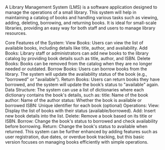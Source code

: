 A Library Management System (LMS) is a software application designed to manage the operations of a small library. This system will help in maintaining a catalog of books and handling various tasks such as viewing, adding, deleting, borrowing, and returning books. It is ideal for small-scale libraries, providing an easy way for both staff and users to manage library resources.

Core Features of the System:
View Books: Users can view the list of available books, including details like title, author, and availability.
Add Books: Library staff or administrators can add new books to the library catalog by providing book details such as title, author, and ISBN.
Delete Books: Books can be removed from the catalog when they are no longer needed or outdated.
Borrow Books: Users can borrow books from the library. The system will update the availability status of the book (e.g., "borrowed" or "available").
Return Books: Users can return books they have borrowed, and the system will update the book’s status to "available" again.
Data Structure:
The system can use a list of dictionaries where each dictionary contains the book's details, such as:
title: Name of the book
author: Name of the author
status: Whether the book is available or borrowed
ISBN: Unique identifier for each book (optional)
Operations:
View: Display the list of books with their status (available/borrowed).
Add: Insert new book details into the list.
Delete: Remove a book based on its title or ISBN.
Borrow: Change the book's status to borrowed and check availability before borrowing.
Return: Change the book's status to available when returned.
This system can be further enhanced by adding features such as user registration, due dates, or overdue book tracking, but this basic version focuses on managing books efficiently with simple operations.
